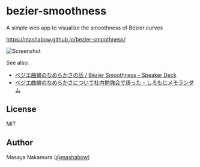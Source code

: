 # bezier-smoothness

A simple web app to visualize the smoothness of Bézier curves

https://mashabow.github.io/bezier-smoothness/

![Screenshot](https://user-images.githubusercontent.com/6268183/57840394-800bc200-7803-11e9-8cc3-45e46c99efe9.png)

See also:

- [ベジエ曲線のなめらかさの話 / Bézier Smoothness - Speaker Deck](https://speakerdeck.com/mashabow/bezier-smoothness)
- [ベジエ曲線のなめらかさについて社内勉強会で語った - しろもじメモランダム](https://shiromoji.hatenablog.jp/entry/2019/05/18/005232)

## License

MIT

## Author

Masaya Nakamura ([@mashabow](https://github.com/mashabow))
